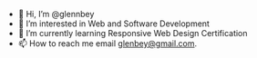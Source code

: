 - 👋 Hi, I’m @glennbey
- 👀 I’m interested in Web and Software Development
- 🌱 I’m currently learning Responsive Web Design Certification
- 📫 How to reach me email glenbey@gmail.com. 

<!---
glennbey/glennbey is a ✨ special ✨ repository because its `README.md` (this file) appears on your GitHub profile.
You can click the Preview link to take a look at your changes.
--->
